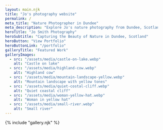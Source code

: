 ```yaml
---
layout: main.njk
title: "Jo's photography website"
permalink: /
meta_title: "Nature Photographer in Dundee"
meta_description: "Explore Jo's nature photography from Dundee, Scotland. Stunning landscapes, wildlife, and serene scenes captured with passion and precision."
heroTitle: "Jo Smith Photography"
heroSubtitle: "Capturing the Beauty of Nature in Dundee, Scotland"
heroButton: "View Portfolio"
heroButtonLink: "/portfolio"
galleryTitle: "Featured Work"
galleryImages:
  - src: "/assets/media/castle-on-lake.webp"
    alt: "Castle on lake"
  - src: "/assets/media/highland-cow.webp"
    alt: "Highland cow"
  - src: "/assets/media/mountain-landscape-yellow.webp"
    alt: "Mountain landscape with yellow tones"
  - src: "/assets/media/quiet-costal-cliff.webp"
    alt: "Quiet coastal cliff"
  - src: "/assets/media/woman-yellow-hat.webp"
    alt: "Woman in yellow hat"
  - src: "/assets/media/small-river.webp"
    alt: "Small river"
---
```


{% include "gallery.njk" %}